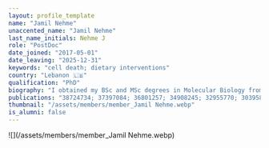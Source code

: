 ```yaml
---
layout: profile_template
name: "Jamil Nehme"
unaccented_name: "Jamil Nehme"
last_name_initials: Nehme J
role: "PostDoc"
date_joined: "2017-05-01"
date_leaving: "2025-12-31"
keywords: "cell death; dietary interventions"
country: "Lebanon 🇱🇧"
qualification: "PhD"
biography: "I obtained my BSc and MSc degrees in Molecular Biology from the Lebanese University. During my master’s project, I focused on developing and characterizing a primate model for the Hepatitis B virus in CRCL (Cancer Research Centre of Lyon), Lyon, France. Because of my fascination with the biology of senescence, I received a scholarship and started my Ph.D. in Marco Demaria’s lab in the spring of 2018 to study the complex phenotypes of senescent cells. My research is focused on understanding how a cell can decide between death and senescence in response to stressors, in addition to the implication of this decision in health and disease. In my free time, I enjoy drawing, reading, exercising and spending time with my friends."
publications: "38724734; 37397084; 36801257; 34908245; 32955770; 30395873; 29477613"
thumbnail: "/assets/members/member_Jamil Nehme.webp"
is_alumni: false
---
```


 ![](/assets/members/member_Jamil Nehme.webp)

 